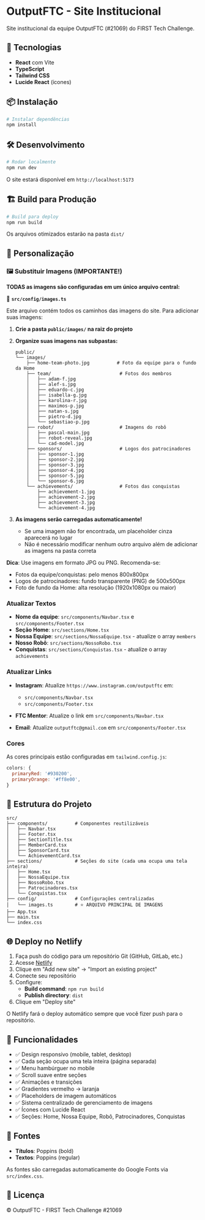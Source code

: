 # OutputFTC - Site Institucional

Site institucional da equipe OutputFTC (#21069) do FIRST Tech Challenge.

## 🚀 Tecnologias

- **React** com Vite
- **TypeScript**
- **Tailwind CSS**
- **Lucide React** (ícones)

## 📦 Instalação

```bash
# Instalar dependências
npm install
```

## 🛠️ Desenvolvimento

```bash
# Rodar localmente
npm run dev
```

O site estará disponível em `http://localhost:5173`

## 🏗️ Build para Produção

```bash
# Build para deploy
npm run build
```

Os arquivos otimizados estarão na pasta `dist/`

## 📝 Personalização

### 🖼️ Substituir Imagens (IMPORTANTE!)

**TODAS as imagens são configuradas em um único arquivo central:**

📁 **`src/config/images.ts`**

Este arquivo contém todos os caminhos das imagens do site. Para adicionar suas imagens:

1. **Crie a pasta `public/images/` na raiz do projeto**
2. **Organize suas imagens nas subpastas:**
   ```
   public/
   └── images/
       ├── home-team-photo.jpg          # Foto da equipe para o fundo da Home
       ├── team/                         # Fotos dos membros
       │   ├── adam-f.jpg
       │   ├── alef-s.jpg
       │   ├── eduardo-c.jpg
       │   ├── isabella-g.jpg
       │   ├── karolina-r.jpg
       │   ├── maximos-p.jpg
       │   ├── natan-s.jpg
       │   ├── pietro-d.jpg
       │   └── sebastiao-p.jpg
       ├── robot/                        # Imagens do robô
       │   ├── pascal-main.jpg
       │   ├── robot-reveal.jpg
       │   └── cad-model.jpg
       ├── sponsors/                     # Logos dos patrocinadores
       │   ├── sponsor-1.jpg
       │   ├── sponsor-2.jpg
       │   ├── sponsor-3.jpg
       │   ├── sponsor-4.jpg
       │   ├── sponsor-5.jpg
       │   └── sponsor-6.jpg
       └── achievements/                 # Fotos das conquistas
           ├── achievement-1.jpg
           ├── achievement-2.jpg
           ├── achievement-3.jpg
           └── achievement-4.jpg
   ```

3. **As imagens serão carregadas automaticamente!**
   - Se uma imagem não for encontrada, um placeholder cinza aparecerá no lugar
   - Não é necessário modificar nenhum outro arquivo além de adicionar as imagens na pasta correta

**Dica**: Use imagens em formato JPG ou PNG. Recomenda-se:
- Fotos da equipe/conquistas: pelo menos 800x800px
- Logos de patrocinadores: fundo transparente (PNG) de 500x500px
- Foto de fundo da Home: alta resolução (1920x1080px ou maior)

### Atualizar Textos

- **Nome da equipe**: `src/components/Navbar.tsx` e `src/components/Footer.tsx`
- **Seção Home**: `src/sections/Home.tsx`
- **Nossa Equipe**: `src/sections/NossaEquipe.tsx` - atualize o array `members`
- **Nosso Robô**: `src/sections/NossoRobo.tsx`
- **Conquistas**: `src/sections/Conquistas.tsx` - atualize o array `achievements`

### Atualizar Links

- **Instagram**: Atualize `https://www.instagram.com/outputftc` em:
  - `src/components/Navbar.tsx`
  - `src/components/Footer.tsx`

- **FTC Mentor**: Atualize o link em `src/components/Navbar.tsx`

- **Email**: Atualize `outputftc@gmail.com` em `src/components/Footer.tsx`

### Cores

As cores principais estão configuradas em `tailwind.config.js`:
```js
colors: {
  primaryRed: '#930200',
  primaryOrange: '#ff8e00',
}
```

## 📂 Estrutura do Projeto

```
src/
├── components/          # Componentes reutilizáveis
│   ├── Navbar.tsx
│   ├── Footer.tsx
│   ├── SectionTitle.tsx
│   ├── MemberCard.tsx
│   ├── SponsorCard.tsx
│   └── AchievementCard.tsx
├── sections/            # Seções do site (cada uma ocupa uma tela inteira)
│   ├── Home.tsx
│   ├── NossaEquipe.tsx
│   ├── NossoRobo.tsx
│   ├── Patrocinadores.tsx
│   └── Conquistas.tsx
├── config/              # Configurações centralizadas
│   └── images.ts        # ⭐ ARQUIVO PRINCIPAL DE IMAGENS
├── App.tsx
├── main.tsx
└── index.css
```

## 🌐 Deploy no Netlify

1. Faça push do código para um repositório Git (GitHub, GitLab, etc.)
2. Acesse [Netlify](https://www.netlify.com/)
3. Clique em "Add new site" → "Import an existing project"
4. Conecte seu repositório
5. Configure:
   - **Build command**: `npm run build`
   - **Publish directory**: `dist`
6. Clique em "Deploy site"

O Netlify fará o deploy automático sempre que você fizer push para o repositório.

## 📱 Funcionalidades

- ✅ Design responsivo (mobile, tablet, desktop)
- ✅ Cada seção ocupa uma tela inteira (página separada)
- ✅ Menu hambúrguer no mobile
- ✅ Scroll suave entre seções
- ✅ Animações e transições
- ✅ Gradientes vermelho → laranja
- ✅ Placeholders de imagem automáticos
- ✅ Sistema centralizado de gerenciamento de imagens
- ✅ Ícones com Lucide React
- ✅ Seções: Home, Nossa Equipe, Robô, Patrocinadores, Conquistas

## 🎨 Fontes

- **Títulos**: Poppins (bold)
- **Textos**: Poppins (regular)

As fontes são carregadas automaticamente do Google Fonts via `src/index.css`.

## 📄 Licença

© OutputFTC - FIRST Tech Challenge #21069
